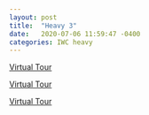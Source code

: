 ```yaml
---
layout: post
title:  "Heavy 3"
date:   2020-07-06 11:59:47 -0400
categories: IWC heavy
---
```



<a href="https://www.youvisit.com" class="virtualtour_embed"
title="Virtual Reality, Virtual Tour"
data-platform="v"
data-link-type="immersive"
data-inst="59968"
data-type="inline-embed"
data-image-width="100%"
data-image-height="100%"
data-image-quality="20">Virtual Tour</a>

<a href="https://www.youvisit.com" class="virtualtour_embed"
title="Virtual Reality, Virtual Tour"
data-platform="v"
data-link-type="immersive"
data-inst="59968"
data-type="inline-embed"
data-image-width="100%"
data-image-height="100%"
data-image-quality="20">Virtual Tour</a>

<a href="https://www.youvisit.com" class="virtualtour_embed"
title="Virtual Reality, Virtual Tour"
data-platform="v"
data-link-type="immersive"
data-inst="59968"
data-type="inline-embed"
data-image-width="100%"
data-image-height="100%"
data-image-quality="20">Virtual Tour</a>

<script async="async" defer="defer" src="https://www.youvisit.com/tour/Embed/js3"></script>
